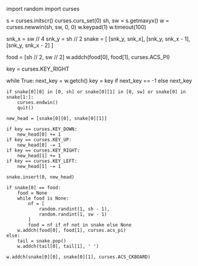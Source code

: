 import random
import curses

s = curses.initscr()
curses.curs_set(0)
sh, sw = s.getmaxyx()
w = curses.newwin(sh, sw, 0, 0)
w.keypad(1)
w.timeout(100)

snk_x = sw // 4
snk_y = sh // 2
snake = [
    [snk_y, snk_x],
    [snk_y, snk_x - 1],
    [snk_y, snk_x - 2]
]

food = [sh // 2, sw // 2]
w.addch(food[0], food[1], curses.ACS_PI)

key = curses.KEY_RIGHT

while True:
    next_key = w.getch()
    key = key if next_key == -1 else next_key

    if snake[0][0] in [0, sh] or snake[0][1] in [0, sw] or snake[0] in snake[1:]:
        curses.endwin()
        quit()

    new_head = [snake[0][0], snake[0][1]]

    if key == curses.KEY_DOWN:
        new_head[0] += 1
    if key == curses.KEY_UP:
        new_head[0] -= 1
    if key == curses.KEY_RIGHT:
        new_head[1] += 1
    if key == curses.KEY_LEFT:
        new_head[1] -= 1

    snake.insert(0, new_head)

    if snake[0] == food:
        food = None
        while food is None:
            nf = [
                random.randint(1, sh - 1),
                random.randint(1, sw - 1)
            ]
            food = nf if nf not in snake else None
        w.addch(food[0], food[1], curses.acs_pi)
    else:
        tail = snake.pop()
        w.addch(tail[0], tail[1], ' ')
            
    w.addch(snake[0][0], snake[0][1], curses.ACS_CKBOARD)
